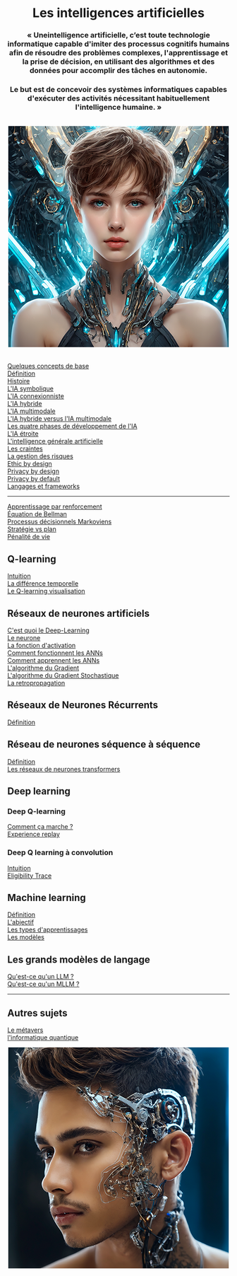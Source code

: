 <h1 align="center"><b>Les intelligences artificielles</b></h1>

<div align="center">
    <h3>« Uneintelligence artificielle, c’est toute technologie informatique capable d'imiter des processus cognitifs humains afin de résoudre des problèmes complexes, l'apprentissage et la prise de décision, en utilisant des algorithmes et des données pour accomplir des tâches en autonomie.</h4>
    <h3>Le but est de concevoir des systèmes informatiques capables d'exécuter des activités nécessitant habituellement l'intelligence humaine. »</h4>
    <br>
    <a href="../">
        <img src="../assets/images/68747470733a2f2f6d617a652d677572752e6f73732d616363656c65726174652e616c6979756e63732e636f6d2f696d6167652f41453439334345393639363641304142363741383541333845363339463134462d30312e6a7067.png" alt="Les intelligences artificielles" height="500px">
    </a>
</div>
<br>

[Quelques concepts de base](basics/basicConcepts "Quelques concepts pour comprendre ce qu'est qu'une intelligence artificielle")  
[Définition](basics/define "Qu'est-ce qu'une intelligence artificielle")  
[Histoire](basics/history "L'histoire de l'intelligence artificielle (dates clés)")  
[L'IA symbolique](basics/sai "L'IA symbolique")  
[L'IA connexionniste](basics/cai "L'IA connexioniste ⟶ le réseau de neurones profond")  
[L'IA hybride](basics/hai "L'intelligence artificielle hybride")  
[L'IA multimodale](basics/mai "L'intelligence artificielle multimodale")  
[L'IA hybride versus l'IA multimodale](basics/haiVsMai/ "L'intelligence artificielle hybride vs l'IA multimodale")  
[Les quatre phases de développement de l'IA](basics/aiDevelopmentPeriods "Les quates grandes phases de l'intelligence artificielle")  
[L'IA étroite](basics/weakAI "Weak AI = Narrow AI (IA étroite)")  
[L'intelligence générale artificielle](basics/agi "Intelligence générale artificielle = IA forte")  
[Les craintes](basics/fears "Les caintes face à l'IA")  
[La gestion des risques](basics/riskManagement "La gestion des risques")  
[Ethic by design](basics/ethicByDesign "Ethic by design")  
[Privacy by design](basics/privacyByDesign "Privacy by design")  
[Privacy by default](basics/privacyByDefault "Privacy by default")  
[Langages et frameworks](basics/languagesAndFrameworks "Langages et frameworks")  
___

[Apprentissage par renforcement](reinforcementLearning "Apprentissage par renforcement")  
[Équation de Bellman](BellmanEquation "Équation de Bellman")  
[Processus décisionnels Markoviens](processusDeDecisionMarkoviens "Processus décisionnels Markoviens")  
[Stratégie vs plan](StatégieVSplan "Stratégie vs plan")  
[Pénalité de vie](PenaliteDeVie "Pénalité de vie")  

## **Q-learning**  
[Intuition](Q-learningIntuition "Q-Learning, Intuition")  
[La différence temporelle](timeDifference "Différence temporelle")  
[Le Q-learning visualisation](Q-learningVisualisaition "Q-learning visualisation")  

## **Réseaux de neurones artificiels**  
[C'est quoi le Deep-Learning](ArtificiallNeuralNetwork/WhatsDeepLearning  "C'est quoi l'apprentissage profond")  
[Le neurone](ArtificiallNeuralNetwork/Neuron "Le neurone")  
[La fonction d'activation](ArtificiallNeuralNetwork/activationFunction "La fonction d'activation")  
[Comment fonctionnent les ANNs](ArtificiallNeuralNetwork/HowANNswork "Comment fonctionnenet les réseaux de neurones artificiels")  
[Comment apprennent les ANNs](ArtificiallNeuralNetwork/HowANNsLearn "Comment apprennent les réseaux de neurones artificiels")  
[L'algorithme du Gradient](ArtificiallNeuralNetwork/gradientAlgorithm "Mettre à jour les poids avec l'algorithme du Gradient")  
[L'algorithme du Gradient Stochastique](ArtificiallNeuralNetwork/stochasticGradientAlgorithm "Algorithme du Gradient Stochastique")  
[La retropropagation](ArtificiallNeuralNetwork/Retropropagation "La retropropagation")

<!-- ## **Réseau de neurone à convolution**
[Définition]( 'Qu'est qu'un réseau de neurone à convolution)  -->
<!-- [Convolution]()   -->
<!-- [Couche ReLU]()   -->
<!-- [Pooling]()   -->
<!-- [Flattening]()   -->
<!-- [Full conection]()   -->
<!-- [Fonction `softmax` et entropie croisée]()  -->

## **Réseaux de Neurones Récurrents**
[Définition](rnn)
<!-- [Les LSTM](rnn/LSTM) -->
<!-- [Les GRU](rnn/GRU) -->

## **Réseau de neurones séquence à séquence**
[Définition](Seq2Seq)  
[Les réseaux de neurones transformers](Seq2Seq/transformers)  

## **Deep learning**
### **Deep Q-learning**
[Comment ça marche ?](Deep_Q-Learning_intuition/ccm "Comment ça marche")    
[Experience replay](Deep_Q-Learning_intuition/experienceReplay "Experience replay")  

### **Deep Q learning à convolution**
[Intuition](Convolutional_Deep_Q-learning/Intuition)    
[Eligibility Trace](Convolutional_Deep_Q-learning/eligibilityTrace "n-step Q-Learning")  

## **Machine learning**
[Définition](machineLearning/definition "Définition de l'apprentissage automatique")  
[L'abjectif](machineLearning/goal "L'objectif recherché en l'apprentissage automatique")  
[Les types d'apprentissages](machineLearning/typesOfLearning "Les types d'apprentissage")  
[Les modèles](machineLearning/models "Les modèles de machine learning")  
<!-- [Les biais](machineLearning/bias "Les biais") -->
<!-- ## **Thompson sampling** -->
## **Les grands modèles de langage**
[Qu'est-ce qu'un LLM ?](other/llm)  
[Qu'est-ce qu'un MLLM ?](other/mllm) 
___ 
## **Autres sujets**
<!--  [Le Big Data](other/bigData)  -->
[Le métavers](other/metavers)  
[l'informatique quantique](other/iq) 
<!-- [Le Quality monitoring](other/qualityMonitoring/)  -->

<div align="center">
    <a href="../">
        <img src="../assets/images/68747470733a2f2f63646e2e6d617a652e677572752f696d6167652f43424642443543303642354444444442363544444138363535324338383942432d30312e6a7067.png" height="500px">
    </a>
</div>